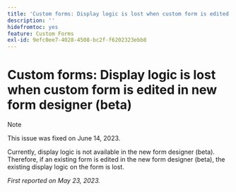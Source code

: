 ```yaml
---
title: 'Custom forms: Display logic is lost when custom form is edited in new form designer (beta)'
description: ''
hidefromtoc: yes
feature: Custom Forms
exl-id: 9efc0ee7-4028-4508-bc2f-f6202323ebb8
---
```

# Custom forms: Display logic is lost when custom form is edited in new form designer (beta)

>[!NOTE]
>
>This issue was fixed on June 14, 2023.

Currently, display logic is not available in the new form designer (beta). Therefore, if an existing form is edited in the new form designer (beta), the existing display logic on the form is lost.

_First reported on May 23, 2023._
